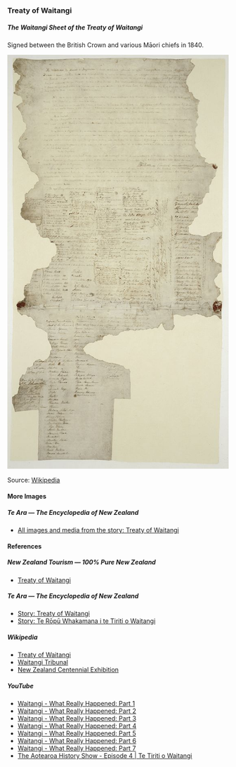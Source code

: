 ### Treaty of Waitangi

##### The Waitangi Sheet of the Treaty of Waitangi

Signed between the British Crown and various Māori chiefs in 1840.

![The Waitangi Sheet of the Treaty of Waitangi](pictures/treaty-of-waitangi.jpg)

Source: [Wikipedia](https://en.wikipedia.org/wiki/File:Treatyofwaitangi.jpg)

#### More Images

##### Te Ara — The Encyclopedia of New Zealand

* [All images and media from the story: Treaty of Waitangi](https://teara.govt.nz/en/treaty-of-waitangi/media)

#### References

##### New Zealand Tourism — 100% Pure New Zealand

* [Treaty of Waitangi](https://www.newzealand.com/us/feature/treaty-of-waitangi/)

##### Te Ara — The Encyclopedia of New Zealand

* [Story: Treaty of Waitangi](https://teara.govt.nz/en/treaty-of-waitangi)
* [Story: Te Rōpū Whakamana i te Tiriti o Waitangi](https://teara.govt.nz/en/waitangi-tribunal-te-ropu-whakamana)

##### Wikipedia

* [Treaty of Waitangi](https://en.wikipedia.org/wiki/Treaty_of_Waitangi)
* [Waitangi Tribunal](https://en.wikipedia.org/wiki/Waitangi_Tribunal)
* [New Zealand Centennial Exhibition](https://en.wikipedia.org/wiki/New_Zealand_Centennial_Exhibition)

##### YouTube

* [Waitangi - What Really Happened: Part 1](https://www.youtube.com/watch?v=AEOx3QyjxIs)
* [Waitangi - What Really Happened: Part 2](https://www.youtube.com/watch?v=aiKOaKg9G-c)
* [Waitangi - What Really Happened: Part 3](https://www.youtube.com/watch?v=CpFQpp_YrrI)
* [Waitangi - What Really Happened: Part 4](https://www.youtube.com/watch?v=nu4Q3JLqOWA)
* [Waitangi - What Really Happened: Part 5](https://www.youtube.com/watch?v=5In0GIRBAbY)
* [Waitangi - What Really Happened: Part 6](https://www.youtube.com/watch?v=G0z6eLLsE70)
* [Waitangi - What Really Happened: Part 7](https://www.youtube.com/watch?v=IfTN2tx35Ns)
* [The Aotearoa History Show - Episode 4 | Te Tiriti o Waitangi](https://www.youtube.com/watch?v=7xc7GySsFuA)
